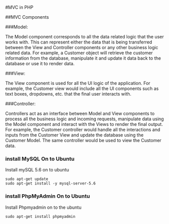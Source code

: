 #MVC in PHP

##MVC Components

###Model: 

The Model component corresponds to all the data related logic that the user works with. This can represent either the data that is being transferred between the View and Controller components or any other business logic related data. For example, a Customer object will retrieve the customer information from the database, manipulate it and update it data back to the database or use it to render data.

###View: 

The View component is used for all the UI logic of the application. For example, the Customer view would include all the UI components such as text boxes, dropdowns, etc. that the final user interacts with.

###Controller: 

Controllers act as an interface between Model and View components to process all the business logic and incoming requests, manipulate data using the Model component and interact with the Views to render the final output. For example, the Customer controller would handle all the interactions and inputs from the Customer View and update the database using the Customer Model. The same controller would be used to view the Customer data.



### install MySQL On to Ubuntu

Install mySQL 5.6 on to ubuntu 

    sudo apt-get update
    sudo apt-get install -y mysql-server-5.6

### install PhpMyAdmin On to Ubuntu

Install Phpmyadmin on to the ubuntu

    sudo apt-get install phpmyadmin

